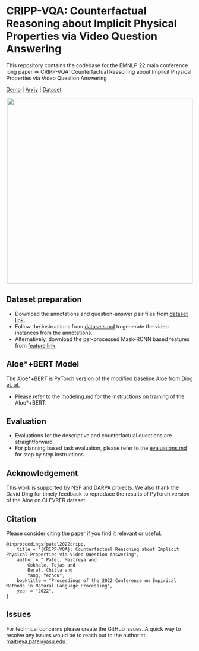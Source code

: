 
# CRIPP-VQA: Counterfactual Reasoning about Implicit Physical Properties via Video Question Answering
This repository contains the codebase for the EMNLP'22 main conference long paper => CRIPP-VQA: Counterfactual Reasoning about Implicit Physical Properties via Video Question Answering

[Demo](https://maitreyapatel.com/CRIPP-VQA/) | [Arxiv](https://maitreyapatel.com/CRIPP-VQA/) | [Dataset](https://maitreyapatel.com/CRIPP-VQA/) 

<!-- <table border="0" style="width:100%">
 <tr>
    <td style="width:60%">
    <h2><b>Abstract</b></h2>
    Videos often capture objects, their visible properties, their motion, and the interactions between different objects. Objects also have physical properties such as mass, which the imaging pipeline is unable to directly capture. However, these properties can be estimated by utilizing cues from relative object motion and the dynamics introduced by collisions. In this paper, we introduce CRIPP-VQA a new video question answering dataset for reasoning about the implicit physical properties of objects in a scene. CRIPP-VQA contains videos of objects in motion, annotated with questions that involve counterfactual reasoning about the effect of actions, questions about planning in order to reach a goal, and descriptive questions about visible properties of objects. The CRIPP-VQA test set enables evaluation under several out-of-distribution settings -- videos with objects with masses, coefficients of friction, and initial velocities that are not observed in the training distribution. Our experiments reveal a surprising and significant performance gap in terms of answering questions about implicit properties (the focus of this paper) and explicit properties of objects (the focus of prior work).
    </td>
    <td style="width:40%">
        <div  align="center">
            <img src="tmp/cripp_main_fig.png" width="500px"/>
        </div>
    </td>
 </tr>
</table> -->

<div  align="center">
    <img src="tmp/cripp_main_fig.png" width="500px"/>
</div>

## Dataset preparation
* Download the annotations and question-answer pair files from [dataset link](https://maitreyapatel.com/CRIPP-VQA/#dataset).
* Follow the instructions from [datasets.md](dataset/datasets.md) to generate the video instances from the annotations. 
* Alternatively, download the per-processed Mask-RCNN based features from  [feature link](https://maitreyapatel.com/CRIPP-VQA/#dataset).

## Aloe*+BERT Model
The Aloe*+BERT is PyTorch version of the modified baseline Aloe from [Ding et. al.](https://openreview.net/forum?id=lHmhW2zmVN)

* Please refer to the [modeling.md](Aloe-star/README.md) for the instructions on training of the Aloe*+BERT.

## Evaluation
* Evaluations for the descriptive and counterfactual questions are straightforward.
* For planning based task evaluation, please refer to the [evaluations.md](evaluation/evaluations.md) for step by step instructions.

## Acknowledgement
This work is supported by NSF and DARPA projects. We also thank the David Ding for timely feedback to reproduce the results of PyTorch version of the Aloe on CLEVRER dataset. 

## Citation
Please consider citing the paper if you find it relevant or useful. 
```
@inproceedings{patel2022cripp,
    title = "{CRIPP-VQA}: Counterfactual Reasoning about Implicit Physical Properties via Video Question Answering",
    author = " Patel, Maitreya and 
        Gokhale, Tejas and 
        Baral, Chitta and
        Yang, Yezhou",
    booktitle = "Proceedings of the 2022 Conference on Empirical Methods in Natural Language Processing",
    year = "2022",
}
```

## Issues
For technical concerns please create the GitHub issues. A quick way to resolve any issues would be to reach out to the author at [maitreya.patel@asu.edu](mailto:maitreya.patel@asu.edu).